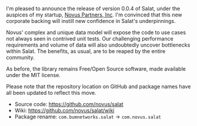 I'm pleased to announce the release of version 0.0.4 of Salat, under
the auspices of my startup, [Novus Partners, Inc][novus]. I'm
convinced that this new corporate backing will instill new confidence
in Salat's underpinnings.

Novus' complex and unique data model will expose the code to use cases
not always seen in contrived unit tests. Our challenging performance
requirements and volume of data will also undoubtedly uncover
bottlenecks within Salat. The benefits, as usual, are to be reaped by
the entire community.

As before, the library remains Free/Open Source software, made
available under the MIT license.

Please note that the repository location on GitHub and package names
have all been updated to reflect this move.

- Source code: <https://github.com/novus/salat>
- Wiki: <https://github.com/novus/salat/wiki>
- Package rename: `com.bumnetworks.salat` -> `com.novus.salat`

[novus]: https://www.novus.com/
